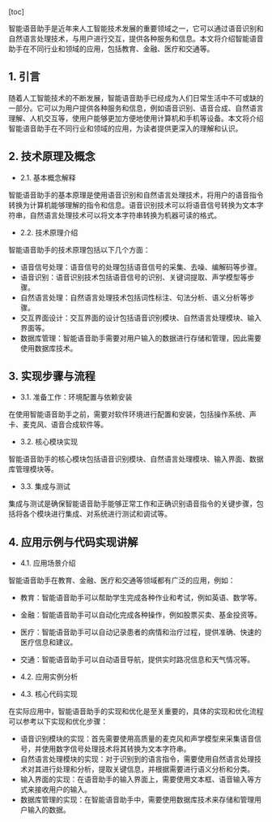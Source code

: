 
[toc]                    
                
                
智能语音助手是近年来人工智能技术发展的重要领域之一，它可以通过语音识别和自然语言处理技术，与用户进行交互，提供各种服务和信息。本文将介绍智能语音助手在不同行业和领域的应用，包括教育、金融、医疗和交通等。

## 1. 引言

随着人工智能技术的不断发展，智能语音助手已经成为人们日常生活中不可或缺的一部分。它可以为用户提供各种服务和信息，例如语音识别、语音合成、自然语言理解、人机交互等，使用户能够更加方便地使用计算机和手机等设备。本文将介绍智能语音助手在不同行业和领域的应用，为读者提供更深入的理解和认识。

## 2. 技术原理及概念

- 2.1. 基本概念解释

智能语音助手的基本原理是使用语音识别和自然语言处理技术，将用户的语音指令转换为计算机能够理解的指令和信息。语音识别技术可以将语音信号转换为文本字符串，自然语言处理技术可以将文本字符串转换为机器可读的格式。

- 2.2. 技术原理介绍

智能语音助手的技术原理包括以下几个方面：

- 语音信号处理：语音信号的处理包括语音信号的采集、去噪、编解码等步骤。
- 语音识别：语音识别技术包括语音信号的识别、关键词提取、声学模型等步骤。
- 自然语言处理：自然语言处理技术包括词性标注、句法分析、语义分析等步骤。
- 交互界面设计：交互界面的设计包括语音识别模块、自然语言处理模块、输入界面等。
- 数据库管理：智能语音助手需要对用户输入的数据进行存储和管理，因此需要使用数据库技术。

## 3. 实现步骤与流程

- 3.1. 准备工作：环境配置与依赖安装

在使用智能语音助手之前，需要对软件环境进行配置和安装，包括操作系统、声卡、麦克风、语音合成软件等。

- 3.2. 核心模块实现

智能语音助手的核心模块包括语音识别模块、自然语言处理模块、输入界面、数据库管理模块等。

- 3.3. 集成与测试

集成与测试是确保智能语音助手能够正常工作和正确识别语音指令的关键步骤，包括将各个模块进行集成、对系统进行测试和调试等。

## 4. 应用示例与代码实现讲解

- 4.1. 应用场景介绍

智能语音助手在教育、金融、医疗和交通等领域都有广泛的应用，例如：

- 教育：智能语音助手可以帮助学生完成各种作业和考试，例如英语、数学等。
- 金融：智能语音助手可以自动化完成各种操作，例如股票买卖、基金投资等。
- 医疗：智能语音助手可以自动记录患者的病情和治疗过程，提供准确、快速的医疗信息和建议。
- 交通：智能语音助手可以自动语音导航，提供实时路况信息和天气情况等。

- 4.2. 应用实例分析

- 4.3. 核心代码实现

在实际应用中，智能语音助手的实现和优化是至关重要的，具体的实现和优化流程可以参考以下实现和优化步骤：

- 语音识别模块的实现：首先需要使用高质量的麦克风和声学模型来采集语音信号，并使用数字信号处理技术将其转换为文本字符串。
- 自然语言处理模块的实现：对于识别到的语言指令，需要使用自然语言处理技术对其进行处理和分析，提取关键信息，并根据需要进行语义分析和分类。
- 输入界面的实现：在语音助手的输入界面上，需要使用文本框、语音输入等方式来接收用户的输入。
- 数据库管理的实现：在智能语音助手中，需要使用数据库技术来存储和管理用户输入的数据。

